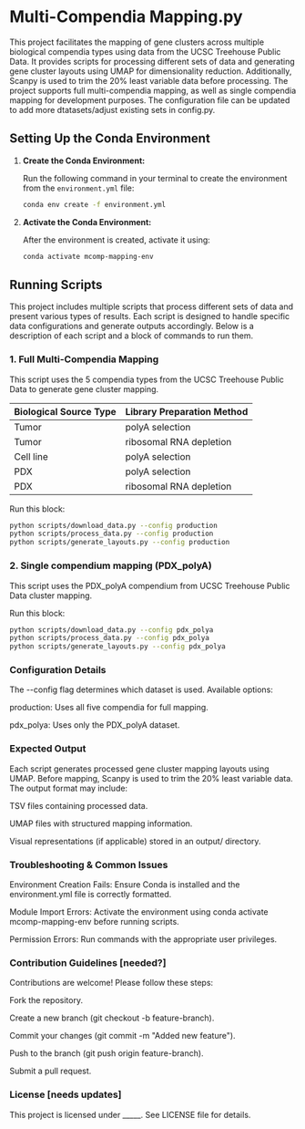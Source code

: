 # Multi-Compendia Mapping.py
This project facilitates the mapping of gene clusters across multiple biological compendia types using data from the UCSC Treehouse Public Data. It provides scripts for processing different sets of data and generating gene cluster layouts using UMAP for dimensionality reduction. Additionally, Scanpy is used to trim the 20% least variable data before processing. The project supports  full multi-compendia mapping, as well as single compendia mapping for development purposes. The configuration file can be updated to add more dtatasets/adjust existing sets in config.py.

## Setting Up the Conda Environment

1. **Create the Conda Environment:**

   Run the following command in your terminal to create the environment from the `environment.yml` file:

   ```sh
   conda env create -f environment.yml
   
2. **Activate the Conda Environment:**

   After the environment is created, activate it using:

   ```sh
   conda activate mcomp-mapping-env
   ```

## Running Scripts

This project includes multiple scripts that process different sets of data and present various types of results. Each 
script is designed to handle specific data configurations and generate outputs accordingly. Below is a description of
each script and a block of commands to run them.

### 1. Full Multi-Compendia Mapping

This script uses the 5 compendia types from the UCSC Treehouse Public Data to generate gene cluster mapping.

| Biological Source Type | Library Preparation Method       |
|------------------------|----------------------------------|
| Tumor                  | polyA selection                  |
| Tumor                  | ribosomal RNA depletion          |
| Cell line              | polyA selection                  |
| PDX                    | polyA selection                  |
| PDX                    | ribosomal RNA depletion          |

Run this block:
   ```sh
   python scripts/download_data.py --config production
   python scripts/process_data.py --config production
   python scripts/generate_layouts.py --config production
   ```

### 2. Single compendium mapping (PDX_polyA)

This script uses the PDX_polyA compendium from UCSC Treehouse Public Data cluster mapping.

Run this block:
   ```sh
   python scripts/download_data.py --config pdx_polya
   python scripts/process_data.py --config pdx_polya
   python scripts/generate_layouts.py --config pdx_polya
   ```

### Configuration Details

The --config flag determines which dataset is used. Available options:

production: Uses all five compendia for full mapping.

pdx_polya: Uses only the PDX_polyA dataset.

### Expected Output

Each script generates processed gene cluster mapping layouts using UMAP. Before mapping, Scanpy is used to trim the 20% least variable data. The output format may include:

TSV files containing processed data.

UMAP files with structured mapping information.

Visual representations (if applicable) stored in an output/ directory.

### Troubleshooting & Common Issues

Environment Creation Fails: Ensure Conda is installed and the environment.yml file is correctly formatted.

Module Import Errors: Activate the environment using conda activate mcomp-mapping-env before running scripts.

Permission Errors: Run commands with the appropriate user privileges.

### Contribution Guidelines [needed?]

Contributions are welcome! Please follow these steps:

Fork the repository.

Create a new branch (git checkout -b feature-branch).

Commit your changes (git commit -m "Added new feature").

Push to the branch (git push origin feature-branch).

Submit a pull request.

### License [needs updates]

This project is licensed under _____. See LICENSE file for details.
